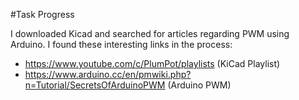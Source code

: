 #Task Progress

I downloaded Kicad and searched for articles regarding PWM using Arduino. I found these interesting links in the process:

* https://www.youtube.com/c/PlumPot/playlists (KiCad Playlist)
* https://www.arduino.cc/en/pmwiki.php?n=Tutorial/SecretsOfArduinoPWM (Arduino PWM)

